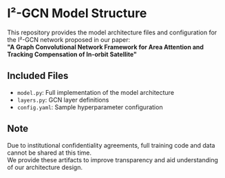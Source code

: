 # I²-GCN Model Structure

This repository provides the model architecture files and configuration for the I²-GCN network proposed in our paper:  
**"A Graph Convolutional Network Framework for Area Attention and Tracking Compensation of In-orbit Satellite"**

## Included Files

- `model.py`: Full implementation of the model architecture
- `layers.py`: GCN layer definitions
- `config.yaml`: Sample hyperparameter configuration

## Note

Due to institutional confidentiality agreements, full training code and data cannot be shared at this time.  
We provide these artifacts to improve transparency and aid understanding of our architecture design.


